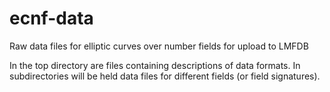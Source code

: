 ecnf-data
=========

Raw data files for elliptic curves over number fields for upload to LMFDB

In the top directory are files containing descriptions of data formats.  In subdirectories will be held data files for different fields (or field signatures).

